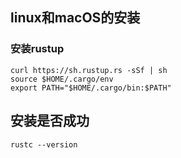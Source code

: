 ## linux和macOS的安装

### 安装rustup

```shell
curl https://sh.rustup.rs -sSf | sh
source $HOME/.cargo/env
export PATH="$HOME/.cargo/bin:$PATH"
```

## 安装是否成功

```shell
rustc --version
```

